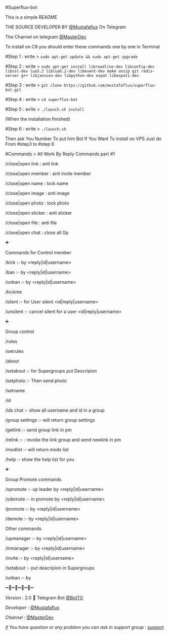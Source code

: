 #Superflux-bot

This is a simple README

THE SOURCE DEVELOPER BY [@Mustafaflux](https://telegram.me/MUSTAFAFLUX) On Telegram 

The Channel on telegram [@MasterDev](https://telegram.me/masterdev)

To install on C9 you should enter these commands one by one in Terminal

#Step 1 : write > 
`sudo apt-get update && sudo apt-get upgrade`

#Step 2 : write > 
`sudo apt-get install libreadline-dev libconfig-dev libssl-dev lua5.2 liblua5.2-dev libevent-dev make unzip git redis-server g++ libjansson-dev libpython-dev expat libexpat1-dev`

#Step 3 : write >
`git clone https://github.com/mustafaflux/superflux-bot.git`

#Step 4 : write >
`cd superflux-bot`

#Step 5 : write >
`./launch.sh install` 

(When the installation finished)

#Step 6 : write >
`./launch.sh` 

Then ask You Number To put him Bot
If You Want To install on VPS Just do From #step3 to #step 6



#Commands > All Work By Reply
Commands part #1

/close|open link : anti link

/close|open member : anti invite member

/close|open name : lock name

/close|open image : anti image

/close|open photo : lock photo

/close|open sticker : anti sticker

/close|open file : anti file

/close|open chat : close all Gp

➕

Commands for Control member 

/kick :- by <reply|id|username>

/ban :- by <reply|id|username>

/unban :- by <reply|id|username>

/kickme

/silent :- for User silent <id|reply|username>

/unsilent :- cancel silent for a user <id|reply|username> 


➕

Group control 

/rules

/setrules <write rules>

/about

/setabout <write about> :- for Supergroups put Descripion

/setphoto :- Then send photo

/setname <write name>

/id

/ids chat :- show all username and id in a group 

/group settings :- will return group settings

/getlink :- send  group link in pm

/relink :- <id-chat> : revoke the link group and send newlink in pm

/modlist :- will return mods list

/help :- show the help list for you


➕


Group Promote commands 

/spromote :- up leader by <reply|id|username>

/sdemote :- in promote by <reply|id|username>

/promote :- by <reply|id|username>

/demote :- by <reply|id|username>

Other commands 

/upmanager :- by <reply|id|username>

/inmanager :- by <reply|id|username>

/invite :- by <reply|id|username>

/setabout <write about> :- put deacripion in Supergroups

/unban :- by <reply>


➖🔸➖🔹➖🔸➖🔹➖

*Version* : 2.0 🌠 Telegram Bot [@BotTG](https://telegram.me/BotTG)

*Developer* : [@Mustafaflux](https://telegram.me/MUSTAFAFLUX)

*Channel* : [@MasterDev](https://telegram.me/masterdev)


*if You have question or any problem you can ask in support group* : [support]( https://telegram.me/joinchat/Cjp6HD4q7Bm5OO7HyiXzhQ)
